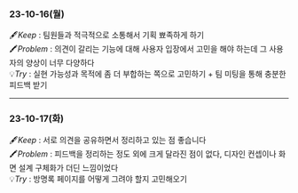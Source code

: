 ### 23-10-16(월)
🖋️*Keep* : 팀원들과 적극적으로 소통해서 기획 뾰족하게 하기<br/>
🖍️*Problem* : 의견이 갈리는 기능에 대해 사용자 입장에서 고민을 해야 하는데 그 사용자의 양상이 너무 다양하다<br/>
💡*Try* : 실현 가능성과 목적에 좀 더 부합하는 쪽으로 고민하기 + 팀 미팅을 통해 충분한 피드백 받기

---

###  23-10-17(화)
🖋️*Keep* :  서로 의견을 공유하면서 정리하고 있는 점 좋습니다<br/>
🖍️*Problem* :  피드백을 정리하는 정도 외에 크게 달라진 점이 없다, 디자인 컨셉이나 화면 설계 구체화가 더딘 느낌이었다<br/>
💡*Try* : 방명록 페이지를 어떻게 그려야 할지 고민해오기